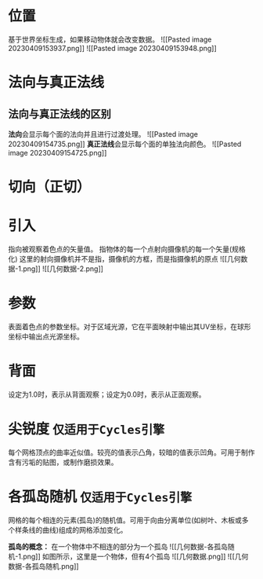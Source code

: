 # 位置
基于世界坐标生成，如果移动物体就会改变数据。
![[Pasted image 20230409153937.png]]
![[Pasted image 20230409153948.png]]

# 法向与真正法线
## 法向与真正法线的区别
**法向**会显示每个面的法向并且进行过渡处理。
![[Pasted image 20230409154735.png]]
**真正法线**会显示每个面的单独法向颜色。
![[Pasted image 20230409154725.png]]

# 切向（正切）

# 引入
指向被观察着色点的矢量值。
指物体的每一个点射向摄像机的每一个矢量(规格化)
这里的射向摄像机并不是指，摄像机的方框，而是指摄像机的原点
![[几何数据-1.png]]
![[几何数据-2.png]]



# 参数
表面着色点的参数坐标。对于区域光源，它在平面映射中输出其UV坐标，在球形坐标中输出点光源坐标。

# 背面
设定为1.0时，表示从背面观察；设定为0.0时，表示从正面观察。

# 尖锐度 `仅适用于Cycles引擎`
每个网格顶点的曲率近似值。较亮的值表示凸角，较暗的值表示凹角。可用于制作含有污垢的贴图，或制作磨损效果。

# 各孤岛随机 `仅适用于Cycles引擎`
网格的每个相连的元素(孤岛)的随机值。可用于向由分离单位(如树叶、木板或多个样条线的曲线)组成的网格添加变化。

**孤岛的概念：**
	在一个物体中不相连的部分为一个孤岛
	![[几何数据-各孤岛随机-1.png]]
	如图所示，这里是一个物体，但有4个孤岛
	![[几何数据.png]]
![[几何数据-各孤岛随机.png]]